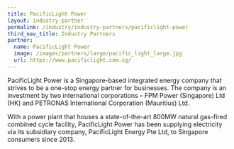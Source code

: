 ```yaml
---
title: PacificLight Power
layout: industry-partner
permalink: /industry/industry-partners/pacificlight-power
third_nav_title: Industry Partners
partner:
  name: PacificLight Power
  image: /images/partners/large/pacific_light_large.jpg
  url: https://www.pacificlight.com.sg/
---
```

PacificLight Power is a Singapore-based integrated energy company that strives to be a one-stop energy partner for businesses. The company is an investment by two international corporations – FPM Power (Singapore) Ltd (HK) and PETRONAS International Corporation (Mauritius) Ltd.

With a power plant that houses a state-of-the-art 800MW natural gas-fired combined cycle facility, PacificLight Power has been supplying electricity via its subsidiary company, PacificLight Energy Pte Ltd, to Singapore consumers since 2013.

